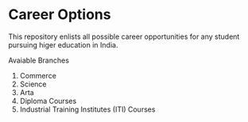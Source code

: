 # Career Options

This repository enlists all possible career opportunities for any student pursuing higer education in India.

Avaiable Branches
1. Commerce
2. Science
3. Arta
4. Diploma Courses
5. Industrial Training Institutes (ITI) Courses
